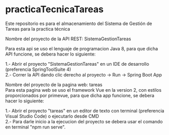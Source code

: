 # practicaTecnicaTareas
Este repositorio es para el almacenamiento del Sistema de Gestión de Tareas para la practica técnica 


Nombre del proyecto de la API REST:  SistemaGestionTareas

Para esta api se uso el lenguaje de programacion Java 8, para que dicha API funcione, se debera hacer lo siguiente:

1.- Abrir el proyecto "SistemaGestionTareas" en un IDE de desarrollo (preferencia SpringToolSuite 4)                                         
2.- Correr la API dando clic derecho al proyecto -> Run -> Spring Boot App








Nombre del proyecto de la pagina web:  tareas                                                                                                
Para esta pagina web se uso el framework Vue en la version 2, con estilos proporcionados por primevue, para que dicha app funcione, se debera hacer lo siguiente:

1.- Abrir el proyecto "tareas" en un editor de texto con terminal (preferencia Visual Studio Code) o ejecutarlo desde CMD                    
2.- Para darle inicio a la ejecucion del proyecto se debera usar el comando en terminal "npm run serve".

